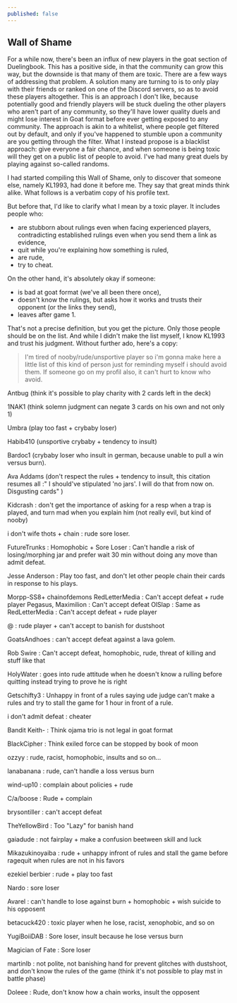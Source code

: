 ```yaml
---
published: false
---
```

## Wall of Shame

For a while now, there's been an influx of new players in the goat section of Duelingbook. This has a positive side, in that the community can grow this way, but the downside is that many of them are toxic. There are a few ways of addressing that problem. A solution many are turning to is to only play with their friends or ranked on one of the Discord servers, so as to avoid these players altogether. This is an approach I don't like, because potentially good and friendly players will be stuck dueling the other players who aren't part of any community, so they'll have lower quality duels and might lose interest in Goat format before ever getting exposed to any community. The approach is akin to a whitelist, where people get filtered out by default, and only if you've happened to stumble upon a community are you getting through the filter. What I instead propose is a blacklist approach: give everyone a fair chance, and when someone is being toxic will they get on a public list of people to avoid. I've had many great duels by playing against so-called randoms.

I had started compiling this Wall of Shame, only to discover that someone else, namely KL1993, had done it before me. They say that great minds think alike. What follows is a verbatim copy of his profile text.

But before that, I'd like to clarify what I mean by a toxic player. It includes people who:
* are stubborn about rulings even when facing experienced players, contradicting established rulings even when you send them a link as evidence,
* quit while you're explaining how something is ruled,
* are rude,
* try to cheat.

On the other hand, it's absolutely okay if someone:
* is bad at goat format (we've all been there once),
* doesn't know the rulings, but asks how it works and trusts their opponent (or the links they send),
* leaves after game 1.

That's not a precise definition, but you get the picture. Only those people should be on the list. And while I didn't make the list myself, I know KL1993 and trust his judgment. Without further ado, here's a copy:

> I'm tired of nooby/rude/unsportive player so i'm gonna make here a little list of this kind of person just for reminding myself i should avoid them. If someone go on my profil also, it can't hurt to know who avoid. 

Antbug (think it's possible to play charity with 2 cards left in the deck)

1NAK1 (think solemn judgment can negate 3 cards on his own and not only 1)

Umbra (play too fast + crybaby loser) 

Habib410 (unsportive crybaby + tendency to insult)

Bardoc1 (crybaby loser who insult in german, because unable to pull a win versus burn).

Ava Addams (don't respect the rules + tendency to insult, this citation resumes all  :" I should've stipulated 'no jars'. I will do that from now on. Disgusting cards" )

Kidcrash : don't get the importance of asking for a resp when a trap is played, and turn mad when you explain him (not really evil, but kind of nooby)

i don't wife thots + chain : rude sore loser.

FutureTrunks : Homophobic + Sore Loser : Can't handle a risk of losing/morphing jar and prefer wait 30 min without doing any move than admit defeat.

Jesse Anderson : Play too fast, and don't let other people chain their cards in response to his plays.

Morpp-SS8+ chainofdemons
RedLetterMedia : Can't accept defeat + rude player
Pegasus, Maximilion : Can't accept defeat
OlSlap : Same as RedLetterMedia : Can't accept defeat + rude player 

@ : rude player + can't accept to banish for dustshoot

GoatsAndhoes : can't accept defeat against a lava golem.

Rob Swire : Can't accept defeat, homophobic, rude, threat of killing and stuff like that

HolyWater : goes into rude attitude when he doesn't know a rulling before quitting instead trying to prove he is right

Getschifty3 : Unhappy in front of a rules saying ude judge can't make a rules and try to stall the game for 1 hour in front of a rule.

i don't admit defeat : cheater

Bandit Keith- : Think ojama trio is not legal in goat format

BlackCipher : Think exiled force can be stopped by book of moon

ozzyy : rude, racist, homophobic, insults and so on...

lanabanana : rude, can't handle a loss versus burn 

wind-up10 : complain about policies + rude

C/a/boose : Rude + complain 

brysontiller : can't accept defeat

TheYellowBird : Too "Lazy" for banish hand 

gaiadude : not fairplay + make a confusion beetween skill and luck 

Mikazukinoyaiba : rude + unhappy infront of rules and stall the game before ragequit when rules are not in his favors

ezekiel berbier : rude + play too fast

Nardo : sore loser

Avarel : can't handle to lose against burn + homophobic + wish suicide to his opposent 

betacuck420 : toxic player when he lose, racist, xenophobic, and so on 

YugiBoiiDAB : Sore loser, insult because he lose versus burn 

Magician of Fate : Sore loser 

martinlb : not polite, not banishing hand for prevent glitches with dustshoot, and don't know the rules of the game (think it's not possible to play mst in battle phase)

Doleee : Rude, don't know how a chain works, insult the opposent
